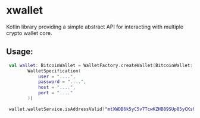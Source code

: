 # xwallet

Kotlin library providing a simple abstract API for interacting with multiple crypto wallet core.

## Usage:

```kotlin
 val wallet: BitcoinWallet = WalletFactory.createWallet(BitcoinWallet::class.java,
        WalletSpecification(
            user = "....",
            password = "....",
            host = "....",
            port = "...."
        ))

 wallet.walletService.isAddressValid("mtXWDB6k5yC5v7TcwKZHB89SUp85yCKshy")     
```
